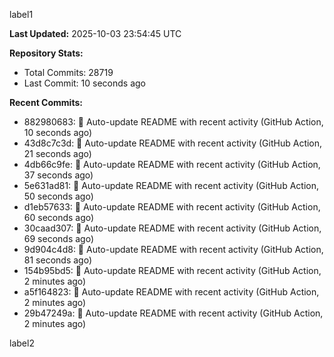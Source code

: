 
label1 
<!-- ACTIVITY_START -->
**Last Updated:** 2025-10-03 23:54:45 UTC

**Repository Stats:**
- Total Commits: 28719
- Last Commit: 10 seconds ago

**Recent Commits:**
- 882980683: 🤖 Auto-update README with recent activity (GitHub Action, 10 seconds ago)
- 43d8c7c3d: 🤖 Auto-update README with recent activity (GitHub Action, 21 seconds ago)
- 4db66c9fe: 🤖 Auto-update README with recent activity (GitHub Action, 37 seconds ago)
- 5e631ad81: 🤖 Auto-update README with recent activity (GitHub Action, 50 seconds ago)
- d1eb57633: 🤖 Auto-update README with recent activity (GitHub Action, 60 seconds ago)
- 30caad307: 🤖 Auto-update README with recent activity (GitHub Action, 69 seconds ago)
- 9d904c4d8: 🤖 Auto-update README with recent activity (GitHub Action, 81 seconds ago)
- 154b95bd5: 🤖 Auto-update README with recent activity (GitHub Action, 2 minutes ago)
- a5f164823: 🤖 Auto-update README with recent activity (GitHub Action, 2 minutes ago)
- 29b47249a: 🤖 Auto-update README with recent activity (GitHub Action, 2 minutes ago)
<!-- ACTIVITY_END -->

label2
